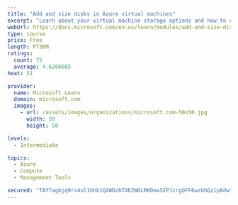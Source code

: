 ```yaml
---
title: "Add and size disks in Azure virtual machines"
excerpt: "Learn about your virtual machine storage options and how to choose between standard and premium, managed and unmanaged disks for your Azure virtual machine."
webUrl: https://docs.microsoft.com/en-us/learn/modules/add-and-size-disks-in-azure-virtual-machines/
type: course
price: Free
length: PT36M
ratings:
  count: 75
  average: 4.6266665
heat: 51

provider:
  name: Microsoft Learn
  domain: microsoft.com
  images:
    - url: /assets/images/organizations/microsoft.com-50x50.jpg
      width: 50
      height: 50

levels:
  - Intermediate

topics:
  - Azure
  - Compute
  - Management Tools

secured: "TAYfagbjq9rv4ul1hhb1QXWDzbTAEZWDLRKDowSIPJzrgQFF6wzGhQzip6dwtBNa8sT0hBYP2eKwDASa9SgZlWb6Ji6nJN5gX/bofo0mmLsgpPxCM9H2Z0bwZWSmi0NZZl8jZ3plsmS74XmMIq0RzXGx4VbUvldh9/pHHjO8UbEdVpOJjrqAt8o/CPWKvix7xxniz/b0VdAdgiyZ9cYberimhb4NOy3nkiC5ud8gmvb3VUbmmZ5nGsOx3JvDBqM3FwobUm41GuZalsxXh5nAjF1u8LQsEt03pBmCn35xGprJ0IXxbnmWqnHMS6VxPLwRlEl21QZVxDuTI+I+aIAYgig5EL6tSzIjKFEblhE/gyFNk7YPNQ5/RM3Pn6wsM196sDsF6wlzrGJRQDjEW8ILgFXg7DqwlAIphN4ZWdeGupI=;EI2E+Xu3haKMlQIBeDplow=="
---
```


